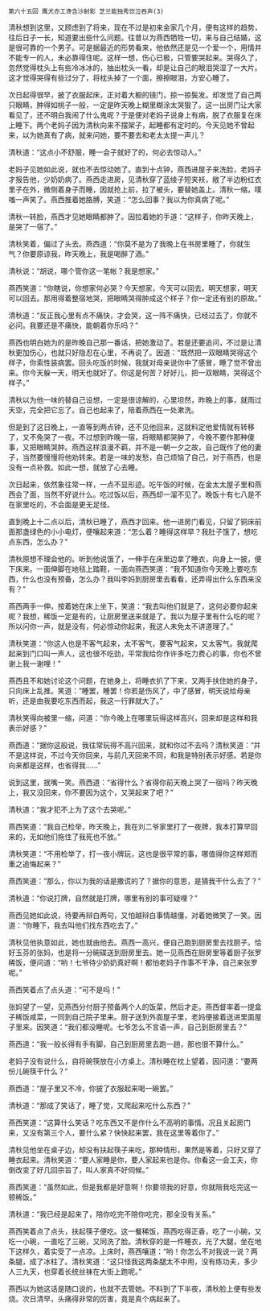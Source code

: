     第六十五回 鹰犬亦工谗含沙射影 芝兰能独秀饮泣吞声(3) 

   清秋想到这里，又顾虑到了将来，现在不过是初来金家几个月，便有这样的趋势，往后日子一长，知道要出些什么问题。往昔以为燕西牺牲一切，来与自己结婚，这是很可靠的一个男子。可是据最近的形势看来，他依然还是见一个爱一个，用情并不能专一的人，未必靠得住呢。这样一想，伤心已极，只管要哭起来。哭得久了，忽然觉得枕头上有些冷冰冰的，抽出枕头一看，却是让自己的眼泪哭湿了一大片。这才觉得哭得有些过分了，将枕头掉了一个面，擦擦眼泪，方安心睡了。

   次日起得很早，披了衣服起床，正对着大橱的镜门，掠一掠鬓发。却发觉了自己两只眼睛，肿得如桃子一般，一定是昨天晚上糊里糊涂太哭狠了。这一出房门让大家看见了，还不明白我闹了什么鬼呢？于是便对老妈子说身上有病，脱了衣服复在床上睡下。两个老妈子因为清秋向来不摆架子，起睡都有定时的。今天见她不曾起来，以为她真有了病，就来问她，要不要去和老太太提一声儿？

   清秋道：“这点小不舒服，睡一会子就好了的，何必去惊动人。”

   老妈子见她如此说，就也不去惊动她了。直到十点钟，燕西进屋子来洗脸，老妈子才报告他，少奶奶病了。燕西走进房，见清秋穿了蓝绫子短夹袄，敞了半边粉红衣里子在外，微侧着身子而睡，因就抢上前，拉了被头，要替她盖上。清秋一缩，噗嗤一声笑了。燕西推着她胳膊，笑道：“怎么回事？我以为你真病了呢。”

   清秋一转脸，燕西才见她眼睛都肿了。因拉着她的手道：“这样子，你昨天晚上，是哭了一宿了。”

   清秋笑着，偏过了头去。燕西道：“你莫不是为了我晚上在书房里睡了，你就生气？你要原谅我，昨天晚上，我是喝醉了酒。”

   清秋说：“胡说，哪个管你这一笔帐？我是想家。”

   燕西笑道：“你瞎说，你想家何必哭？今天想家，今天可以回去。明天想家，明天可以回去。那用得着整宿地哭，把眼睛哭得肿成这个样子？你一定还有别的原故。”

   清秋道：“反正我心里有点不痛快，才会哭，这一阵不痛快，已经过去了，你就不必问。我要还是不痛快，能朝着你乐吗？”

   燕西也明白她为的是昨晚自己那一番话，把她激动了。若是还要追问，不过是让清秋更加伤心，也就只好隐忍在心里，不再说了。因道：“既然把一双眼睛哭得这个样子，你索性装病罢。回头吃饭的时候，我就对母亲说你中了感冒，睡了觉不曾出来。你今天躲一天，明天也就好了。你这是何苦？好好儿，把一双眼睛，哭得这个样子。”

   清秋以为他一味的替自己设想，一定是很谅解的，心里坦然，昨晚上的事，就雨过天空，完全把它忘了。自己也起来了，陪着燕西在一处漱洗。

   但是到了这日晚上，一直等到两点钟，还不见他回来，这就料定他爱情就有转移了，又不免哭了一夜。不过想到昨晚一宿，将眼睛都哭肿了，今晚不要作那种傻事，又把眼睛哭肿。燕西这样浪漫不羁，并不是一朝一夕之故，自己既作了他的妻子，当然要慢慢将他劝转来。若是一味的发愁，自己烦恼了自己，对于燕西，也是没有一点补救。如此一想，就放了心去睡。

   次日起来，依然象往常一样，一点不显形迹。吃午饭的时候，在金太太屋子里和燕西会了面，当然不好说什么。吃过饭以后，燕西却一溜不见了。晚饭十有七八是不在家里吃的，不会面是更无足怪。

   直到晚上十二点以后，清秋已睡了，燕西才回来。他一进房门看见，只留了铜床前面那盏绿色的小小电灯，便嚷起来道：“怎么着？睡得这样早？我肚子饿了，想吃点东西，怎么办？”

   清秋原想不理会他的。听到他说饿了，一伸手在床里边拿了睡衣，向身上一披，便下床来。一面伸脚在地毯上踏鞋，一面向燕西笑道：“我不知道你今天晚上要吃东西，什么也没有预备，怎么办？我叫李妈到厨房里去看看，还弄得出什么东西来没有？”

   燕西两手一伸，按着她在床上坐下，笑道：“我去叫他们就是了，这何必要你起来呢？我想，稀饭一定是有的，让厨房里送来就是了。我以为屋子里有什么吃的呢？所以问你一声，就是没有，何必惊动你起来，我这人未免太不讲道理了。”

   清秋笑道：“你这人也是不客气起来，太不客气，要客气起来，又太客气。我就爬起来到门口叫一声人，这也很不吃劲，平常我给你作许多吃力费心的事，你也不曾谢上我一谢哩！”

   燕西且不和她讨论这个问题，在她身上，将睡衣扒了下来，又两手扶住她的身子，只向床上乱推。笑道：“睡罢，睡罢！你若是伤风了，中了感冒，明天说给母亲听，还是由我要吃东西而起，我这一行罪就大了。”

   清秋笑得向被里一缩，问道：“你今晚上在哪里玩得这样高兴，回来却是这样和我表示好感？”

   燕西道：“据你这般说，我往常玩得不高兴回来，就和你过不去吗？清秋笑道：“并不是这样说，不过今天你回来，与前几天回来不同，和我是特别表示好感。若是你向来都是这样，也省得我……”

   说到这里，抿嘴一笑。燕西道：“省得什么？省得你前天晚上哭了一宿吗？昨天晚上，我又没回来，你不要因为这个，又哭起来了吧？”

   清秋道：“我才犯不上为了这个去哭呢。”

   燕西笑道：“我自己检举，昨天晚上，我在刘二爷家里打了一夜牌，我本打算早回来的，无如他们拖住了我死也不放。”

   清秋笑道：“不用检举了，打一夜小牌玩，这也是很平常的事，哪值得你这样郑而重之追悔起来？”

   燕西笑道：“那么，你以为我的话是撒谎的了？据你的意思，是猜我干什么去了？”

   清秋道：“你说打牌，自然就是打牌，哪里有别的事可疑哩？”

   燕西见她如此说，待要再辩白两句，又怕越辩白事情越僵，对着她微笑了一笑。因道：“你睡下，我去叫他们找东西吃去了。”

   清秋见他执意如此，她也就由他去。燕西一高兴，便自己跑到厨房里去找厨子。恰好玉芬的张妈，也是将一分碗碟送到厨房里去。她一见燕西在厨房里等着厨子张罗稀饭，便问道：“哟！七爷待少奶奶真好啊！都怕老妈子作事不干净，自己来张罗呢。”

   燕西笑着点了点头道：“可不是吗！”

   张妈望了一望，见燕西分付厨子预备两个人的饭菜，然后才走。燕西督率着一提盒子稀饭咸菜，一同到自己院子里来。厨子送到外面屋子里，老妈便接着送进里面屋子里来。因笑道：“我们都没睡呢。七爷怎么不言语一声，自己到厨房里去？”

   燕西道：“我一般长得有手有脚，自己到厨房里去跑一趟，那也很不算什么。”

   老妈子没有说什么，自将碗筷放在小方桌上。清秋睡在枕上望着，因问道：“要两份儿碗筷干什么？”

   燕西道：“屋子里又不冷，你披了衣服起来喝一碗罢。”

   清秋道：“那成了笑话了，睡了觉，又爬起来吃什么东西？”

   燕西笑道：“这算什么笑话？吃东西又不是作什么不高明的事情。况且关起房门来，又没有第三个人，要什么紧？快快起来罢，我在这里等着你了。”

   清秋见他坐在桌子边，却没有扶起筷子来吃，那种情形，果然是等着，只好又穿了睡衣起来。清秋笑道：“要人家睡是你，要人家起来也是你。你看这一会工夫，你倒改变了好几回宗旨了，叫人家真不好伺候。”

   燕西笑道：“虽然如此，但是我都是好意啊！你要领我的好意，你就陪我吃完这一顿稀饭。”

   清秋道：“我已经是起来了，陪你吃完不陪你吃完，那全没有关系。”

   燕西笑着点了点头，扶起筷子便吃。这一餐稀饭，燕西吃得正香，吃了一小碗，又吃一小碗，一直吃了三碗，又同洗了脸。清秋穿的是一件睡衣，光了大腿，坐在地下这样久，着实受了一点凉。上床时，燕西嚷道：“哟！你怎么不对我说一说？两条腿，成了冰柱了。清秋笑道：“这只怪我这两条腿太不中用，没有练功夫，多少人三九天，也穿着长统丝袜在大街上跑呢。”

   燕西以为她这话是随口说的，也就不去管她。不料到了下半夜，清秋脸上便有些发烧。次日清早，头痛得非常的厉害，竟是真个病起来了。

